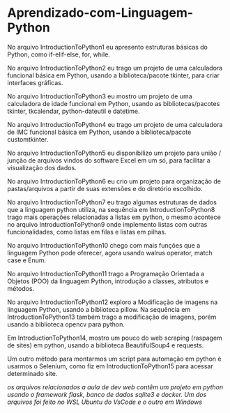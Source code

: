 # Aprendizado-com-Linguagem-Python

No arquivo IntroductionToPython1 eu apresento estruturas básicas do Python, como if-elif-else, for, while.

No arquivo IntroductionToPython2 eu trago um projeto de uma calculadora funcional básica em Python, usando a biblioteca/pacote tkinter, para criar interfaces gráficas.

No arquivo IntroductionToPython3 eu mostro um projeto de uma calculadora de idade funcional em Python, usando as bibliotecas/pacotes tkinter, tkcalendar, python-dateutil e datetime.

No arquivo IntroductionToPython4 eu trago um projeto de uma calculadora de IMC funcional básica em Python, usando a biblioteca/pacote customtkinter.

No arquivo IntroductionToPython5 eu disponibilizo um projeto para união / junção de arquivos vindos do software Excel em um só, para facilitar a visualização dos dados.

No arquivo IntroductionToPython6 eu crio um projeto para organização de pastas/arquivos a partir de suas extensões e do diretório escolhido.

No arquivo IntroductionToPython7 eu trago algumas estruturas de dados que a linguagem python utiliza, na sequência em IntroductionToPython8 trago mais operações relacionadas a listas em python, o mesmo acontece no arquivo IntroductionToPython9 onde implemento listas com outras funcionalidades, como listas em filas e listas em pilhas.

No arquivo IntroductionToPython10 chego com mais funções que a linguagem Python pode oferecer, agora usando walrus operator, match case e Enum.

No arquivo IntroductionToPython11 trago a Programação Orientada a Objetos (POO) da linguagem Python, introdução a classes, atributos e métodos.

No arquivo IntroductionToPython12 exploro a Modificação de imagens na linguagem Python, usando a biblioteca pillow. Na sequência em IntroductionToPython13 também trago a modificação de imagens, porém usando a biblioteca opencv para python.

Em IntroductionToPython14, mostro um pouco do web scraping (raspagem de sites) em python, usando a biblioteca BeautifulSoup4 e requests.

Um outro método para montarmos um script para automação em python é usarmos o Selenium, como fiz em IntroductionToPython15 para acessar determinado site.

*os arquivos relacionados a aula de dev web contêm um projeto em python usando o framework flask, banco de dados sqlite3 e docker. Um dos arquivos foi feito no WSL Ubuntu do VsCode e o outro em Windows*
